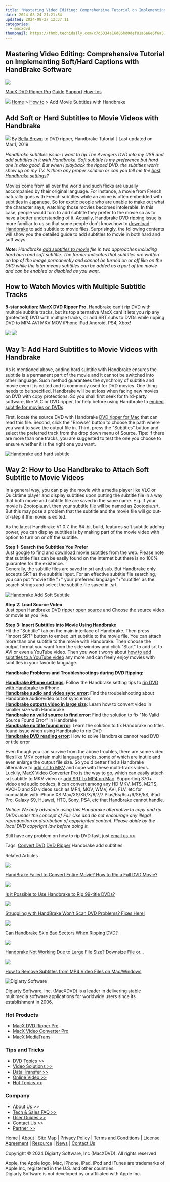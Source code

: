 ```yaml
---
title: "Mastering Video Editing: Comprehensive Tutorial on Implementing Soft/Hard Captions with HandBrake Software"
date: 2024-08-24 21:21:54
updated: 2024-08-27 12:37:11
categories:
  - macxdvd
thumbnail: https://thmb.techidaily.com/c7d5334a16d86bd0def81a6a6e6f6a57897cdf76fff62c24b07135a4d8d600fb.jpg
---
```


## Mastering Video Editing: Comprehensive Tutorial on Implementing Soft/Hard Captions with HandBrake Software

[![](https://www.macxdvd.com/mac-dvd-video-converter-how-to/../image-style/new-seo/icon12.png)](https://tools.techidaily.com/macxdvd/products/)

[MacX DVD Ripper Pro](https://tools.techidaily.com/macxdvd/products/) [Guide](https://tools.techidaily.com/macxdvd/products/) [Support](https://tools.techidaily.com/macxdvd/products/) [How-tos](https://tools.techidaily.com/macxdvd/products/) 



![](https://www.macxdvd.com/mac-dvd-video-converter-how-to/../image-style/new-seo/icon7.png) [Home](https://tools.techidaily.com/macxdvd/products/) \> [How to](https://tools.techidaily.com/macxdvd/products/) \> Add Movie Subtitles with Handbrake 

## Add Soft or Hard Subtitles to Movie Videos with Handbrake



![](https://www.macxdvd.com/mac-dvd-video-converter-how-to/../image-style/new-seo/icon6.png) By [Bella Brown](https://www.linkedin.com/in/bella-brown-920145104/) to DVD ripper, Handbrake Tutorial｜Last updated on Mar.1, 2019

_Handbrake subtitles issue: I want to rip The Avengers DVD into my USB and add subtitles in it with Handbrake. Soft subtitle is my preference but hard one is also good. But when I playback the ripped DVD, the subtitles won't show up on my TV. Is there any proper solution or can you tell me the [best Handbrake settings](https://tools.techidaily.com/macxdvd/products/)?_

Movies come from all over the world and such flicks are usually accompanied by their original language. For instance, a movie from French naturally goes with French subtitles while an anime is often embedded with subtitles in Japanese. So for exotic people who are unable to make out what the character says, watching those movies becomes intolerable. In this case, people would turn to add subtitle they prefer to the movie so as to have a better understanding of it. Actually, Handbrake DVD ripping issue is more familiar to us so that some people don't know how to [download Handbrake](https://tools.techidaily.com/macxdvd/products/) to add subtitle to movie files. Surprisingly, the following contents will show you the detailed guide to add subtitles to movie in both hard and soft ways.

_**Note:** Handbrake [add subtitles to movie](https://tools.techidaily.com/macxdvd/products/) file in two approaches including hard burn and soft subtitle. The former indicates that subtitles are written on top of the image permanently and cannot be turned on or off like on the DVD while the later means subtitles can be added as a part of the movie and can be enabled or disabled as you want._

## How to Watch Movies with Multiple Subtitle Tracks 

**5-star solution: MacX DVD Ripper Pro**. Handbrake can't rip DVD with multiple subtitle tracks, but its top alternative MacX can! It lets you rip any (protected) DVD with multiple tracks, or add SRT subs to DVDs while ripping DVD to MP4 AVI MKV MOV iPhone iPad Android, PS4, Xbox!

[![](https://www.macxdvd.com/mac-dvd-video-converter-how-to/../image-style/new-seo/btn-win.png)](https://tools.techidaily.com/macxdvd/products/) [![](https://www.macxdvd.com/mac-dvd-video-converter-how-to/../image-style/new-seo/btn-mac.png)](https://tools.techidaily.com/macxdvd/products/) 



## Way 1: Add Hard Subtitles to Movie Videos with Handbrake 

As is mentioned above, adding hard subtitle with Handbrake ensures the subtitle is a permanent part of the movie and it cannot be switched into other language. Such method guarantees the synchrony of subtitle and movie even it is edited and is commonly used for DVD movies. One thing needs to be specified, Handbrake will be at loss when facing new movies on DVD with copy protections. So you shall first seek for third-party software, like VLC or DVD ripper, for help before using Handbrake to [embed subtitle for movies on DVDs](https://tools.techidaily.com/macxdvd/products/). 

First, locate the source DVD with Handbrake [DVD ripper for Mac](https://tools.techidaily.com/macxdvd/products/) that can read this file. Second, click the "Browse" button to choose the path where you want to save the output file in. Third, press the "Subtitles" button and select the preferred track from the drop down menu of Source. Tips: if there are more than one tracks, you are suggested to test the one you choose to ensure whether it is the right one you want. 

![Handbrake add hard subtitle](https://www.macxdvd.com/mac-dvd-video-converter-how-to/article-image/zxh-handbrake-add-hard-subtitle-091801.png)

## Way 2: How to Use Handbrake to Attach Soft Subtitle to Movie Videos 

In a general way, you can play the movie with a media player like VLC or Quicktime player and display subtitles upon putting the subtitle file in a way that both movie and subtitle file are saved in the same name. E.g. if your movie is Zootopia.avi, then your subtitle file will be named as Zootopia.srt. But this may pose a problem that the subtitle and the movie file will go out-of-step if the movie is edited. 

As the latest Handbrake V1.0.7, the 64-bit build, features soft subtitle adding power, you can display subtitles is by making part of the movie video with option to turn on or off the subtitle. 

**Step 1: Search the Subtitles You Prefer**  
 Just google to find and [download movie subtitles](https://tools.techidaily.com/macxdvd/products/) from the web. Please note that subtitle files can be easily found on the internet but there is no 100% guarantee for the existence.   
Generally, the subtitle files are saved in.srt and.sub. But Handbrake only accepts SRT as the subtitle input. For an effective subtitle file searching, you can put "movie title "+" your preferred language "+"subtitle" as the search strings and select the subtitle file saved in .srt.

![Handbrake Add Soft Subtitle](https://www.macxdvd.com/mac-dvd-video-converter-how-to/article-image/handbrake-12.png)

**Step 2: Load Source Video**  
 Just open Handbrake [DVD ripper open source](https://tools.techidaily.com/macxdvd/products/) and Choose the source video or movie as you like. 

**Step 3: Insert Subtitles into Movie Using Handbrake**  
 Hit the "Subtitle" tab on the main interface of Handbrake. Then press "Import SRT" button to embed .srt subtitle to the movie file. You can attach more than one subtitle to the movie with Handbrake. Then choose the output format you want from the side window and click "Start" to add srt to AVI or even a YouTube video. Then you won't worry about [how to add subtitles to a YouTube video](https://tools.techidaily.com/macxdvd/products/) any more and can freely enjoy movies with subtitles in your favorite language. 

**Handbrake Problems and Troubleshootings during DVD Ripping:** 

[**Handbrake iPhone settings**](https://tools.techidaily.com/macxdvd/products/): Follow the Handbrake setting tips to [rip DVD with Handbrake](https://tools.techidaily.com/macxdvd/products/) to iPhone   
[**Handbrake audio and video sync error**](https://tools.techidaily.com/macxdvd/products/): Find the troubelshooting about Handbrake audio/video out of sync error.  
[**Handbrake outputs video in large size**](https://tools.techidaily.com/macxdvd/products/): Learn how to convert video in smaller size with Handbrake  
[**Handbrake no valid source to find error**](https://tools.techidaily.com/macxdvd/products/): Find the solution to fix "No Valid Source Found Error" in Handbrake  
[**Handbrake no title found error**](https://tools.techidaily.com/macxdvd/products/): Learn the solution to fix Handbrake no titles found issue when using Handbrake to rip DVD   
[**Handbrake DVD reading error**](https://tools.techidaily.com/macxdvd/products/): How to solve Handbrake cannot read DVD or title error 

Even though you can survive from the above troubles, there are some video files like MKV contain multi language tracks, some of which are inutile and even enlarge the output file size. So you'd better find a Handbrake alternative to [add srt to MKV](https://tools.techidaily.com/macxdvd/products/) and cope with these multi-track videos. Luckily, [MacX Video Converter Pro](https://tools.techidaily.com/macxdvd/products/) is the way to go, which can easily attach srt subtitle to MKV video or [add SRT to MP4 on Mac](https://tools.techidaily.com/macxdvd/products/). Supporting 370+ video and audio codecs, it can convert among any HD MKV, MTS, M2TS, AVCHD and SD videos such as MP4, MOV, WMV, AVI, FLV, etc for compatible with iPhone XS Max/XS/XR/X/8/7/7 Plus/6s/6s+/6/SE/5S, iPad Pro, Galaxy S9, Huawei, HTC, Sony, PS4, etc that Handbrake cannot handle. 

_Notice: We only advocate using this Handbrake alternative to copy and rip DVDs under the concept of Fair Use and do not encourage any illegal reproduction or distribution of copyrighted content. Please abide by the local DVD copyright law before doing it._ 

 Still have any problem on how to rip DVD fast, just [email us >>](https://tools.techidaily.com/macxdvd/products/)

 Tags: [Convert DVD](https://tools.techidaily.com/macxdvd/products/) [DVD Ripper](https://tools.techidaily.com/macxdvd/products/) Handbrake add subtitles 



Related Articles

![](https://www.macxdvd.com/mac-dvd-video-converter-how-to/../image-style/new-seo/pic7.jpg)

[HandBrake Failed to Convert Entire Movie? How to Rip a Full DVD Movie?](https://tools.techidaily.com/macxdvd/products/) 

![](https://www.macxdvd.com/mac-dvd-video-converter-how-to/../image-style/new-seo/pic6.jpg)

[Is it Possible to Use Handbrake to Rip 99-title DVDs?](https://tools.techidaily.com/macxdvd/products/) 

![](https://www.macxdvd.com/mac-dvd-video-converter-how-to/../image-style/new-seo/pic5.jpg)

[Struggling with HandBrake Won't Scan DVD Problems? Fixes Here!](https://tools.techidaily.com/macxdvd/products/) 

![](https://www.macxdvd.com/mac-dvd-video-converter-how-to/../image-style/new-seo/pic4.jpg)

[Can Handbrake Skip Bad Sectors When Ripping DVD?](https://tools.techidaily.com/macxdvd/products/) 

![](https://www.macxdvd.com/mac-dvd-video-converter-how-to/../image-style/new-seo/pic3.jpg)

[Handbrake Not Working Due to Large File Size? Downsize File or...](https://tools.techidaily.com/macxdvd/products/) 

![](https://www.macxdvd.com/mac-dvd-video-converter-how-to/../image-style/new-seo/pic2.jpg)

[How to Remove Subtitles from MP4 Video Files on Mac/Windows](https://tools.techidaily.com/macxdvd/products/) 



![Digiarty Software](https://www.macxdvd.com/mac-dvd-video-converter-how-to/../icon/logo.png) 

Digiarty Software, Inc. (MacXDVD) is a leader in delivering stable multimedia software applications for worldwide users since its establishment in 2006.

### Hot Products

* [MacX DVD Ripper Pro](https://tools.techidaily.com/macxdvd/products/)
* [MacX Video Converter Pro](https://tools.techidaily.com/macxdvd/products/)
* [MacX MediaTrans](https://tools.techidaily.com/macxdvd/products/)

### Tips and Tricks

* [DVD Topics >>](https://tools.techidaily.com/macxdvd/products/)
* [Video Solutions >>](https://tools.techidaily.com/macxdvd/products/)
* [Data Transfer >>](https://tools.techidaily.com/macxdvd/products/)
* [Online Video >>](https://tools.techidaily.com/macxdvd/products/)
* [Hot Topics >>](https://tools.techidaily.com/macxdvd/products/)

### Company

* [About Us >>](https://tools.techidaily.com/macxdvd/products/)
* [Tech & Sales FAQ >>](https://tools.techidaily.com/macxdvd/products/)
* [User Guides >>](https://tools.techidaily.com/macxdvd/products/)
* [Contact Us >>](https://tools.techidaily.com/macxdvd/products/)
* [Partner >>](https://tools.techidaily.com/macxdvd/products/)



[Home](https://tools.techidaily.com/macxdvd/products/) | [About](https://tools.techidaily.com/macxdvd/products/) | [Site Map](https://tools.techidaily.com/macxdvd/products/) | [Privacy Policy](https://tools.techidaily.com/macxdvd/products/) | [Terms and Conditions](https://tools.techidaily.com/macxdvd/products/) | [License Agreement](https://tools.techidaily.com/macxdvd/products/) | [Resource](https://tools.techidaily.com/macxdvd/products/) | [News](https://tools.techidaily.com/macxdvd/products/) | [Contact Us](https://tools.techidaily.com/macxdvd/products/)

Copyright © 2024 Digiarty Software, Inc (MacXDVD). All rights reserved

Apple, the Apple logo, Mac, iPhone, iPad, iPod and iTunes are trademarks of Apple Inc, registered in the U.S. and other countries.  
Digiarty Software is not developed by or affiliated with Apple Inc.

<ins class="adsbygoogle"
     style="display:block"
     data-ad-format="autorelaxed"
     data-ad-client="ca-pub-7571918770474297"
     data-ad-slot="1223367746"></ins>



<ins class="adsbygoogle"
     style="display:block"
     data-ad-client="ca-pub-7571918770474297"
     data-ad-slot="8358498916"
     data-ad-format="auto"
     data-full-width-responsive="true"></ins>

